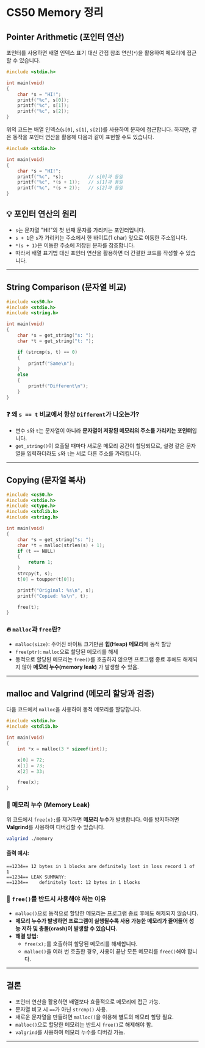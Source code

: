 # CS50 Memory 정리

## Pointer Arithmetic (포인터 연산)

포인터를 사용하면 배열 인덱스 표기 대신 간접 참조 연산(`*`)을 활용하여 메모리에 접근할 수 있습니다.

```cpp
#include <stdio.h>

int main(void)
{
    char *s = "HI!";
    printf("%c", s[0]);
    printf("%c", s[1]);
    printf("%c", s[2]);
}
```

위의 코드는 배열 인덱스(`s[0]`, `s[1]`, `s[2]`)를 사용하여 문자에 접근합니다. 하지만, 같은 동작을 포인터 연산을 활용해 다음과 같이 표현할 수도 있습니다.

```cpp
#include <stdio.h>

int main(void)
{
    char *s = "HI!";
    printf("%c", *s);         // s[0]과 동일
    printf("%c", *(s + 1));   // s[1]과 동일
    printf("%c", *(s + 2));   // s[2]과 동일
}
```

## 💡 포인터 연산의 원리
- `s`는 문자열 "HI!"의 첫 번째 문자를 가리키는 포인터입니다.
- `s + 1`은 `s`가 가리키는 주소에서 한 바이트(1 char) 앞으로 이동한 주소입니다.
- `*(s + 1)`은 이동한 주소에 저장된 문자를 참조합니다.
- 따라서 배열 표기법 대신 포인터 연산을 활용하면 더 간결한 코드를 작성할 수 있습니다.

---

## String Comparison (문자열 비교)

```cpp
#include <cs50.h>
#include <stdio.h>
#include <string.h>

int main(void)
{
    char *s = get_string("s: ");
    char *t = get_string("t: ");

    if (strcmp(s, t) == 0)
    {
        printf("Same\n");
    }
    else
    {
        printf("Different\n");
    }
}
```

### ❓ 왜 `s == t` 비교에서 항상 `Different`가 나오는가?
- 변수 `s`와 `t`는 문자열이 아니라 **문자열이 저장된 메모리의 주소를 가리키는 포인터**입니다.
- `get_string()`이 호출될 때마다 새로운 메모리 공간이 할당되므로, 설령 같은 문자열을 입력하더라도 `s`와 `t`는 서로 다른 주소를 가리킵니다.

---

## Copying (문자열 복사)

```cpp
#include <cs50.h>
#include <stdio.h>
#include <ctype.h>
#include <stdlib.h>
#include <string.h>

int main(void)
{
    char *s = get_string("s: ");
    char *t = malloc(strlen(s) + 1);
    if (t == NULL)
    {
        return 1;
    }
    strcpy(t, s);
    t[0] = toupper(t[0]);

    printf("Original: %s\n", s);
    printf("Copied: %s\n", t);

    free(t);
}
```

### 🔥 `malloc`과 `free`란?
- `malloc(size)`: 주어진 바이트 크기만큼 **힙(Heap) 메모리**에 동적 할당
- `free(ptr)`: `malloc`으로 할당된 메모리를 해제
- 동적으로 할당된 메모리는 `free()`를 호출하지 않으면 프로그램 종료 후에도 해제되지 않아 **메모리 누수(memory leak)** 가 발생할 수 있음.

---

## malloc and Valgrind (메모리 할당과 검증)

다음 코드에서 `malloc`을 사용하여 동적 메모리를 할당합니다.

```cpp
#include <stdio.h>
#include <stdlib.h>

int main(void)
{
    int *x = malloc(3 * sizeof(int));

    x[0] = 72;
    x[1] = 73;
    x[2] = 33;

    free(x);
}
```

### 🛑 메모리 누수 (Memory Leak)
위 코드에서 `free(x);`를 제거하면 **메모리 누수**가 발생합니다. 이를 방지하려면 **Valgrind**를 사용하여 디버깅할 수 있습니다.

```sh
valgrind ./memory
```

#### 출력 예시:
```
==1234== 12 bytes in 1 blocks are definitely lost in loss record 1 of 1
==1234== LEAK SUMMARY:
==1234==    definitely lost: 12 bytes in 1 blocks
```

### 📌 `free()`를 반드시 사용해야 하는 이유
- `malloc()`으로 동적으로 할당한 메모리는 프로그램 종료 후에도 해제되지 않습니다.
- **메모리 누수가 발생하면 프로그램이 실행될수록 사용 가능한 메모리가 줄어들어 성능 저하 및 충돌(crash)이 발생할 수 있습니다.**
- **해결 방법:**
  - `free(x);`를 호출하여 할당된 메모리를 해제합니다.
  - `malloc()`을 여러 번 호출한 경우, 사용이 끝난 모든 메모리를 `free()`해야 합니다.

---

## 결론
- 포인터 연산을 활용하면 배열보다 효율적으로 메모리에 접근 가능.
- 문자열 비교 시 `==`가 아닌 `strcmp()` 사용.
- 새로운 문자열을 만들려면 `malloc()`을 이용해 별도의 메모리 할당 필요.
- `malloc()`으로 할당한 메모리는 반드시 `free()`로 해제해야 함.
- `valgrind`를 사용하여 메모리 누수를 디버깅 가능.

---